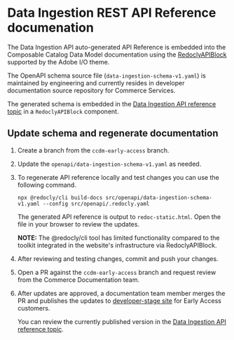 # Data Ingestion REST API Reference documenation

The Data Ingestion API auto-generated API Reference is embedded into the Composable Catalog Data Model documentation using the [RedoclyAPIBlock](https://github.com/adobe/aio-theme?tab=readme-ov-file#redoclyapiblock)
supported by the Adobe I/O theme.

The OpenAPI schema source file (`data-ingestion-schema-v1.yaml`) is maintained by engineering and currently resides in developer documentation source repository for Commerce Services.

The generated schema is embedded in the [Data Ingestion API reference topic](https://github.com/AdobeDocs/commerce-services/edit/ccdm-early-access/src/pages/composable-catalog/data-ingestion/api-reference.md) in a `RedoclyAPIBlock` component.

## Update schema and regenerate documentation

1. Create a branch from the `ccdm-early-access` branch.

1. Update the `openapi/data-ingestion-schema-v1.yaml` as needed.

1. To regenerate API reference locally and test changes you can use the following command.

   ```shell
   npx @redocly/cli build-docs src/openapi/data-ingestion-schema-v1.yaml --config src/openapi/.redocly.yaml
   ```

   The generated API reference is output to `redoc-static.html`. Open the file in your browser to review the updates.

   **NOTE:** The @redocly/cli tool has limited functionality compared to the toolkit integrated in the website's infrastructure via RedoclyAPIBlock.

1. After reviewing and testing changes, commit and push your changes.

1. Open a PR against the `ccdm-early-access` branch and request review from the Commerce Documentation team.

1. After updates are approved, a documentation team member merges the PR and publishes the updates to [developer-stage site](https://developer-stage.adobe.com/commerce/services/composable-catalog/) for Early Access customers.

   You can review the currently published version in the [Data Ingestion API reference topic](https://developer-stage.adobe.com/commerce/services/composable-catalog/data-ingestion/api-reference/).
